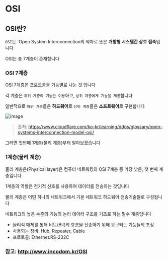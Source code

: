# OSI

## OSI란?

`OSI`는 `Open System Interconnection의 약자로 뜻은 **개방형 시스템간 상호 접속**입니다

OSI는 총 7계층이 존재합니다

### OSI 7계층

OSI 7계층은 프로토콜을 기능별로 나눈 것 입니다

각 계층은 `하위 계층의 기능만 이용`하고, `상위 계층에게 기능을 제공`합니다

일반적으로 `하위 계층`들은 **하드웨어**로 `상위 계층`들은 **소프트웨어**로 구현합니다

![image](https://user-images.githubusercontent.com/81547954/169839005-c6f87872-d155-49ec-afbe-ca925c78ad07.png)
> 출처: https://www.cloudflare.com/ko-kr/learning/ddos/glossary/open-systems-interconnection-model-osi/

그러면 첫번째 1계층(물리 계층)부터 알아보겠습니다

### 1계층(물리 계층)

물리 계층은(Physical layer)은 컴퓨터 네트워킹의 OSI 7계층 중 가장 낮은, 첫 번째 계층입니다

1계층의 역할은 전기적 신호를 사용하여 데이터를 전송하는 것입니다

물리 계층은 어떤 하나의 네트워크에서 기본 네트워크 하드웨어 전송기술들로 구성됩니다

네트워크의 높은 수준의 기능의 논리 데이터 구조를 기초로 하는 필수 계층입니다

* 물리적 매체를 통해 비트(Bit)의 흐름을 전송하기 위해 요구되는 기능들의 조정
* 사용되는 장비: Hub, Repeater, Cable
* 프로토콜: Ethernet.RS-232C

### 참고: http://www.incodom.kr/OSI
